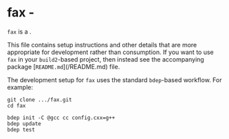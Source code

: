 # fax - <SUMMARY>

`fax` is a <SUMMARY-OF-FUNCTIONALITY>.

This file contains setup instructions and other details that are more
appropriate for development rather than consumption. If you want to use
`fax` in your `build2`-based project, then instead see the accompanying
package [`README.md`](<PACKAGE>/README.md) file.

The development setup for `fax` uses the standard `bdep`-based workflow.
For example:

```
git clone .../fax.git
cd fax

bdep init -C @gcc cc config.cxx=g++
bdep update
bdep test
```
